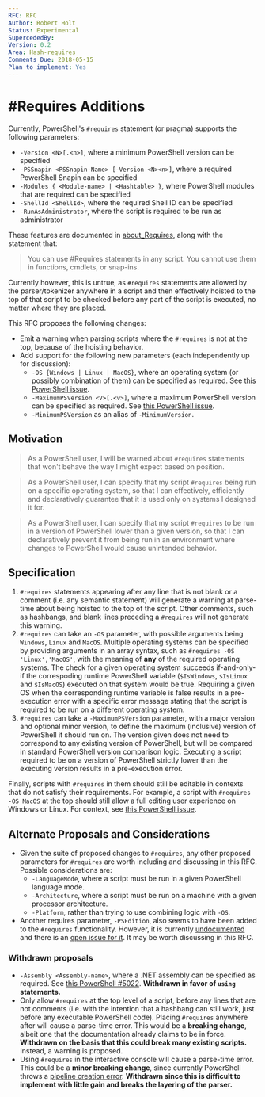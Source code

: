 ```yaml
---
RFC: RFC
Author: Robert Holt
Status: Experimental
SupercededBy:
Version: 0.2
Area: Hash-requires
Comments Due: 2018-05-15
Plan to implement: Yes
---
```


# \#Requires Additions

Currently, PowerShell's `#requires` statement (or pragma) supports the following parameters:

* `-Version <N>[.<n>]`, where a minimum PowerShell version can be specified
* `-PSSnapin <PSSnapin-Name> [-Version <N><n>]`, where a required PowerShell Snapin can be specified
* `-Modules { <Module-name> | <Hashtable> }`, where PowerShell modules that are required can be specified
* `-ShellId <ShellId>`, where the required Shell ID can be specified
* `-RunAsAdministrator`, where the script is required to be run as administrator

These features are documented in [about_Requires](https://docs.microsoft.com/en-us/powershell/module/microsoft.powershell.core/about/about_requires?view=powershell-6), along with the statement that:

> You can use #Requires statements in any script. You
> cannot use them in functions, cmdlets, or snap-ins.

Currently however, this is untrue, as `#requires`
statements are allowed by the parser/tokenizer anywhere in
a script and then effectively hoisted to the top of that
script to be checked before any part of the script is
executed, no matter where they are placed.

This RFC proposes the following changes:

* Emit a warning when parsing scripts where the `#requires`
  is not at the top, because of the hoisting behavior.
* Add support for the following new parameters (each
  independently up for discussion):
  * `-OS {Windows | Linux | MacOS}`, where an
    operating system (or possibly combination of them) can
    be specified as required. See [this PowerShell issue](https://github.com/PowerShell/PowerShell/issues/3751).
  * `-MaximumPSVersion <V>[.<v>]`, where a maximum PowerShell
     version can be specified as required. See [this PowerShell issue](https://github.com/PowerShell/PowerShell/issues/2846).
  * `-MinimumPSVersion` as an alias of `-MinimumVersion`.

## Motivation

> As a PowerShell user, I will be warned about
> `#requires` statements that won't behave the
> way I might expect based on position.

> As a PowerShell user, I can specify that my script
> `#requires` being run on a specific operating system,
> so that I can effectively, efficiently and declaratively
> guarantee that it is used only on systems I designed it
> for.

> As a PowerShell user, I can specify that my script
> `#requires` to be run in a version of PowerShell
> lower than a given version, so that I can declaratively
> prevent it from being run in an environment where
> changes to PowerShell would cause unintended behavior.

## Specification

1. `#requires` statements appearing after any
   line that is not blank or a comment (i.e. any semantic statement)
   will generate a warning at parse-time about being hoisted to the top of the script.
   Other comments, such as hashbangs, and blank lines
   preceding a `#requires` will not generate this warning.
2. `#requires` can take an `-OS` parameter, 
   with possible arguments being `Windows`, `Linux` and `MacOS`.
   Multiple operating systems can be specified by providing arguments
   in an array syntax, such as `#requires -OS 'Linux','MacOS'`,
   with the meaning of **any** of the required operating systems.
   The check for a given operating system succeeds
   if-and-only-if the correspoding runtime PowerShell variable
   (`$IsWindows`, `$IsLinux` and `$IsMacOS`)
   executed on that system would be true.
   Requiring a given OS when the corresponding runtime variable is false results in
   a pre-execution error with a specific error message
   stating that the script is required to be run on a
   different operating system.
3. `#requires` can take a `-MaximumPSVersion` parameter,
   with a major version and optional minor version,
   to define the maximum (inclusive) version of PowerShell it should run on.
   The version given does not need to correspond to any existing version of PowerShell,
   but will be compared in standard PowerShell version comparison logic.
   Executing a script required to be on a version of PowerShell strictly lower
   than the executing version results in a pre-execution error.

Finally, scripts with `#requires` in them should still
be editable in contexts that do not satisfy their 
requirements. For example, a script with `#requires -OS
MacOS` at the top should still allow a full editing user
experience on Windows or Linux. For context, see [this
PowerShell issue](https://github.com/PowerShell/PowerShell/issues/4549).

## Alternate Proposals and Considerations

* Given the suite of proposed changes to `#requires`, any
  other proposed parameters for `#requires` are worth
  including and discussing in this RFC. Possible
  considerations are:
  * `-LanguageMode`, where a script must be run in a given
    PowerShell language mode.
  * `-Architecture`, where a script must be run on a
  machine with a given processor architecture.
  * `-Platform`, rather than trying to use combining
    logic with `-OS`.
* Another requires parameter, `-PSEdition`, also seems to have
  been added to the `#requires` functionality. However, it is
  currently [undocumented](https://docs.microsoft.com/en-us/powershell/module/microsoft.powershell.core/about/about_requires?view=powershell-6) and
  there is an [open issue for it](https://github.com/PowerShell/PowerShell/issues/5908). It may
  be worth discussing in this RFC.

### Withdrawn proposals

* `-Assembly <Assembly-name>`, where a .NET assembly can
  be specified as required. See [this PowerShell #5022](https://github.com/PowerShell/PowerShell/issues/5022).
  **Withdrawn in favor of `using` statements.**
* Only allow `#requires` at the top level of a script,
  before any lines that are not comments (i.e. with the
  intention that a hashbang can still work, just before
  any executable PowerShell code). Placing `#requires` anywhere
  after will cause a parse-time error. This would be a **breaking
  change**, albeit one that the documentation already claims to be
  in force.
  **Withdrawn on the basis that this could break many existing scripts.**
  Instead, a warning is proposed.
* Using `#requires` in the interactive console will cause
  a parse-time error. This could be a **minor breaking
  change**, since currently PowerShell throws a [pipeline
  creation error](https://github.com/PowerShell/PowerShell/issues/3803).
  **Withdrawn since this is difficult to implement with little gain and breaks the layering of the parser.**